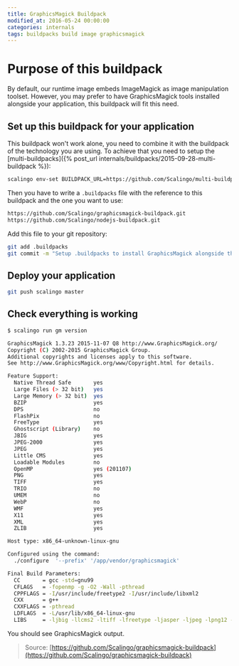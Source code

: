 ```yaml
---
title: GraphicsMagick Buildpack
modified_at: 2016-05-24 00:00:00
categories: internals
tags: buildpacks build image graphicsmagick
---
```


# Purpose of this buildpack

By default, our runtime image embeds ImageMagick as image manipulation toolset.
However, you may prefer to have GraphicsMagick tools installed alongside your
application, this buildpack will fit this need.

## Set up this buildpack for your application

This buildpack won't work alone, you need to combine it with the buildpack of the technology you are using. To achieve
that you need to setup the [multi-buildpacks]({% post_url internals/buildpacks/2015-09-28-multi-buildpack %}):

```bash
scalingo env-set BUILDPACK_URL=https://github.com/Scalingo/multi-buildpack.git
```

Then you have to write a `.buildpacks` file with the reference to this buildpack and the one
you want to use:

```bash
https://github.com/Scalingo/graphicsmagick-buildpack.git
https://github.com/Scalingo/nodejs-buildpack.git
```

Add this file to your git repository:

```bash
git add .buildpacks
git commit -m "Setup .buildpacks to install GraphicsMagick alongside the application on Scalingo"
```

## Deploy your application

```bash
git push scalingo master
```

## Check everything is working

```bash
$ scalingo run gm version

GraphicsMagick 1.3.23 2015-11-07 Q8 http://www.GraphicsMagick.org/
Copyright (C) 2002-2015 GraphicsMagick Group.
Additional copyrights and licenses apply to this software.
See http://www.GraphicsMagick.org/www/Copyright.html for details.

Feature Support:
  Native Thread Safe       yes
  Large Files (> 32 bit)   yes
  Large Memory (> 32 bit)  yes
  BZIP                     yes
  DPS                      no
  FlashPix                 no
  FreeType                 yes
  Ghostscript (Library)    no
  JBIG                     yes
  JPEG-2000                yes
  JPEG                     yes
  Little CMS               yes
  Loadable Modules         no
  OpenMP                   yes (201107)
  PNG                      yes
  TIFF                     yes
  TRIO                     no
  UMEM                     no
  WebP                     no
  WMF                      yes
  X11                      yes
  XML                      yes
  ZLIB                     yes

Host type: x86_64-unknown-linux-gnu

Configured using the command:
  ./configure  '--prefix' '/app/vendor/graphicsmagick'

Final Build Parameters:
  CC       = gcc -std=gnu99
  CFLAGS   = -fopenmp -g -O2 -Wall -pthread
  CPPFLAGS = -I/usr/include/freetype2 -I/usr/include/libxml2
  CXX      = g++
  CXXFLAGS = -pthread
  LDFLAGS  = -L/usr/lib/x86_64-linux-gnu
  LIBS     = -ljbig -llcms2 -ltiff -lfreetype -ljasper -ljpeg -lpng12 -lwmflite -lXext -lSM -lICE -lX11 -llzma -lbz2 -lxml2 -lz -lm -lgomp -lpthread
```

You should see GraphicsMagick output.

> Source: [https://github.com/Scalingo/graphicsmagick-buildpack](https://github.com/Scalingo/graphicsmagick-buildpack)
